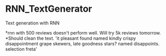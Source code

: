 # RNN_TextGenerator
Text generation with RNN

*rnn with 500 reviews doesn't perform well. Will try 5k reviews tomorrow.
*Should clean the text.
'it  pleasant found named kindly crispy disappointment grape skewers, late goodness stars? named disappoints. selection freta'
